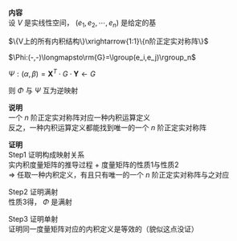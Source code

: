 **内容**  
设 $V$ 是实线性空间， $(e_1,e_2,\cdots,e_n)$ 是给定的基  
  
 $\{V上的所有内积结构\}\xrightarrow{1:1}\{n阶正定实对称阵\}$  
  
 $\Phi:(-,-)\longmapsto\rm{G}=\lgroup(e_i,e_j)\rgroup_n$  
  
 $\Psi:(\alpha,\beta)=\mathbf{X}^T\cdot G\cdot\mathbf{Y}\longleftarrow G$  
  
则 $\Phi$ 与 $\Psi$ 互为逆映射  
  
**说明**  
一个 $n$ 阶正定实对称阵对应一种内积运算定义  
反之，一种内积运算定义都能找到唯一的一个 $n$ 阶正定实对称阵  
  
**证明**  
Step1 证明构成映射关系  
实内积度量矩阵的推导过程 $+$ 度量矩阵的性质1与性质2  
 $\Rightarrow$ 任取一种内积定义，有且只有唯一的一个 $n$ 阶正定实对称阵与之对应  
  
Step2 证明满射  
性质3得， $\Phi$ 是满射  
  
Step3 证明单射  
证明同一度量矩阵对应的内积定义是等效的（貌似这点没证）  
